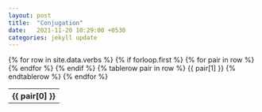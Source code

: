 ```yaml
---
layout: post
title:  "Conjugation"
date:   2021-11-20 10:29:00 +0530
categories: jekyll update
---
```

<table>
  {% for row in site.data.verbs %}
    {% if forloop.first %}
    <tr>
      {% for pair in row %}
        <th>{{ pair[0] }}</th>
      {% endfor %}
    </tr>
    {% endif %}
    {% tablerow pair in row %}
      {{ pair[1] }}
    {% endtablerow %}
  {% endfor %}
</table>